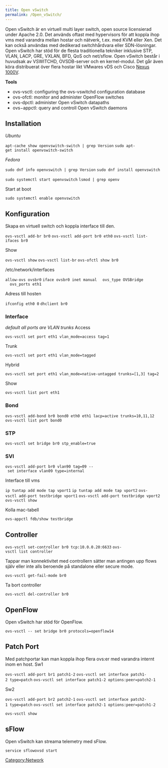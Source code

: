 ```yaml
---
title: Open vSwitch
permalink: /Open_vSwitch/
---
```


Open vSwitch är en virtuell multi layer switch, open source licensierad
under Apache 2.0. Det används oftast med hypervisors för att koppla ihop
vms med varandra mellan hostar och nätverk, t.ex. med KVM eller Xen. Det
kan också användas med dedikerad switchhårdvara eller SDN-lösningar.
Open vSwitch har stöd för de flesta traditionella tekniker inklusive
STP, VLAN, LACP, GRE, VXLAN, BFD, QoS och net/sflow. Open vSwitch består
i huvudsak av VSWITCHD, OVSDB-server och en kernel-modul. Det går även
köra distribuerat över flera hostar likt VMwares vDS och Cisco [Nexus
1000V](/Nexus_1000V "wikilink").

**Tools**

-   ovs-vsctl: configuring the ovs-vswitchd configuration database
-   ovs-ofctl: monitor and administer OpenFlow switches
-   ovs-dpctl: administer Open vSwitch datapaths
-   ovs−appctl: query and controll Open vSwitch daemons

Installation
------------

*Ubuntu*

`apt-cache show openvswitch-switch | grep Version`
`sudo apt-get install openvswitch-switch`

*Fedora*

`sudo dnf info openvswitch | grep Version`
`sudo dnf install openvswitch`

`sudo systemctl start openvswitch`
`lsmod | grep openv`

Start at boot

`sudo systemctl enable openvswitch`

Konfiguration
-------------

Skapa en virtuell switch och koppla interface till den.

`ovs-vsctl add-br br0`
`ovs-vsctl add-port br0 eth0`
`ovs-vsctl list-ifaces br0`

Show

`ovs-vsctl show`
`ovs-vsctl list-br`
`ovs-ofctl show br0`

/etc/network/interfaces

`allow-ovs ovsbr0`
`iface ovsbr0 inet manual`
`  ovs_type OVSBridge`
`  ovs_ports eth1`

Adress till hosten

`ifconfig eth0 0`
`dhclient br0`

### Interface

*default all ports are VLAN trunks*
Access

`ovs-vsctl set port eth1 vlan_mode=access tag=1`

Trunk

`ovs-vsctl set port eth1 vlan_mode=tagged`

Hybrid

`ovs-vsctl set port eth1 vlan_mode=native-untagged trunks=[1,3] tag=2`

Show

`ovs-vsctl list port eth1`

### Bond

`ovs-vsctl add-bond br0 bond0 eth0 eth1 lacp=active trunks=10,11,12`
`ovs-vsctl list port bond0`

### STP

`ovs-vsctl set bridge br0 stp_enable=true`

### SVI

`ovs-vsctl add-port br0 vlan90 tag=09 -- set interface vlan09 type=internal`

Interface till vms

`ip tuntap add mode tap vport1`
`ip tuntap add mode tap vport2`
`ovs-vsctl add-port testbridge vport1`
`ovs-vsctl add-port testbridge vport2`
`ovs-vsctl show`

Kolla mac-tabell

`ovs-appctl fdb/show testbridge`

Controller
----------

`ovs-vsctl set-controller br0 tcp:10.0.0.20:6633`
`ovs-vsctl list controller`

Tappar man konnektivitet med controllern sätter man antingen upp flows
själv eller inte alls beroende på standalone eller secure mode.

`ovs-vsctl get-fail-mode br0`

Ta bort controller

`ovs-vsctl del-controller br0`

OpenFlow
--------

Open vSwitch har stöd för OpenFlow.

`ovs-vsctl -- set bridge br0 protocols=openflow14`

Patch Port
----------

Med patchportar kan man koppla ihop flera ovs:er med varandra internt
inom en host.
Sw1

`ovs-vsctl add-port br1 patch1-2`
`ovs-vsctl set interface patch1-2 type=patch`
`ovs-vsctl set interface patch1-2 options:peer=patch2-1`

Sw2

`ovs-vsctl add-port br2 patch2-1`
`ovs-vsctl set interface patch2-1 type=patch`
`ovs-vsctl set interface patch2-1 options:peer=patch1-2`

`ovs-vsctl show`

sFlow
-----

Open vSwitch kan streama telemetry med sFlow.

`service sflowovsd start`

[Category:Network](/Category:Network "wikilink")